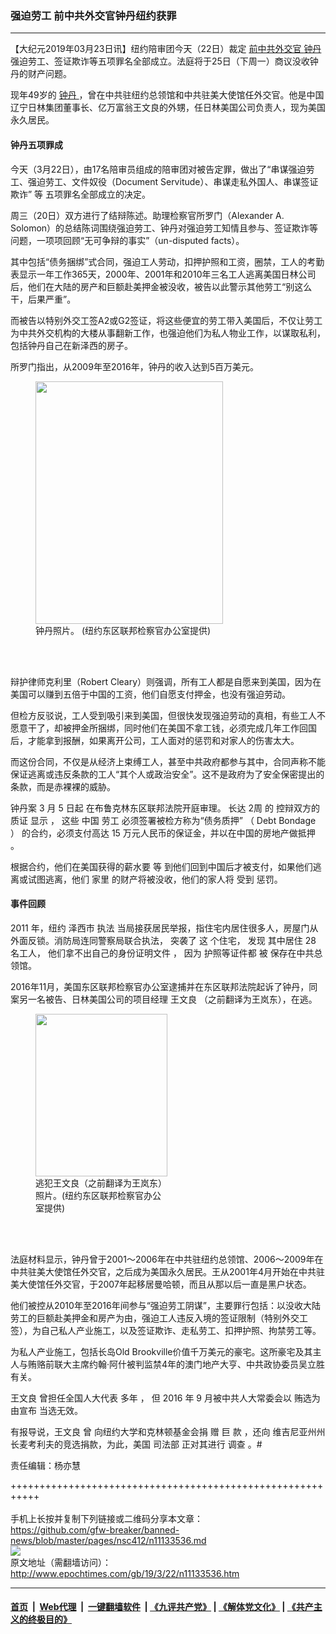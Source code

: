 ### 强迫劳工 前中共外交官钟丹纽约获罪
------------------------

<p>
 【大纪元2019年03月23日讯】纽约陪审团今天（22日）裁定
 <a href="http://www.epochtimes.com/gb/tag/%E5%89%8D%E4%B8%AD%E5%85%B1%E5%A4%96%E4%BA%A4%E5%AE%98.html">
  前中共外交官
 </a>
 <a href="http://www.epochtimes.com/gb/tag/%E9%92%9F%E4%B8%B9.html">
  钟丹
 </a>
 强迫劳工、签证欺诈等五项罪名全部成立。法庭将于25日（下周一）商议没收钟丹的财产问题。
</p>
<p>
 <span class="NormalTextRun BCX2 SCXW84919597">
  现年49岁的
  <a href="http://www.epochtimes.com/gb/tag/%E9%92%9F%E4%B8%B9.html">
   钟丹
  </a>
  ，曾在中共驻纽约总领馆和中共驻美大使馆任外交官。他是中国辽宁日林集团董事长、亿万富翁王文良的外甥，任日林美国公司负责人，现为美国永久居民。
 </span>
</p>
<h4>
 <span class="NormalTextRun BCX2 SCXW84919597">
  钟丹五项罪成
 </span>
</h4>
<p>
 今天（3月22日），由17名陪审员组成的陪审团对被告定罪，做出了“串谋强迫劳工、强迫劳工、文件奴役（Document Servitude）、串谋走私外国人、串谋签证欺诈”
 <span class="NormalTextRun BCX2 SCXW84919597">
  等
 </span>
 五项罪名全部成立的决定。
</p>
<p>
 周三（20日）双方进行了结辩陈述。助理检察官所罗门（Alexander A. Solomon）的总结陈词围绕强迫劳工、钟丹对强迫劳工知情且参与、签证欺诈等问题，一项项回顾“无可争辩的事实”（un-disputed facts）。
</p>
<p>
 其中包括“债务捆绑”式合同，强迫工人劳动，扣押护照和工资，圈禁，工人的考勤表显示一年工作365天，2000年、2001年和2010年三名工人逃离美国日林公司后，他们在大陆的房产和巨额赴美押金被没收，被告以此警示其他劳工“别这么干，后果严重”。
</p>
<p>
 而被告以特别外交工签A2或G2签证，将这些便宜的劳工带入美国后，不仅让劳工为中共外交机构的大楼从事翻新工作，也强迫他们为私人物业工作，以谋取私利，包括钟丹自己在新泽西的房子。
</p>
<p>
 所罗门指出，从2009年至2016年，钟丹的收入达到5百万美元。
</p>
<figure class="wp-caption aligncenter" id="attachment_11133659" style="width: 300px">
 <a href="http://i.epochtimes.com/assets/uploads/2019/03/158e6adda852d743_ttl7dayq5z_0001.jpg">
  <img alt="" class="wp-image-11133659 size-small" height="388" src="http://i.epochtimes.com/assets/uploads/2019/03/158e6adda852d743_ttl7dayq5z_0001-300x388.jpg" width="300"/>
 </a>
 <br/><figcaption class="wp-caption-text">
  钟丹照片。 (纽约东区联邦检察官办公室提供)
 </figcaption><br/>
</figure><br/>
<p>
 辩护律师克利里（Robert Cleary）则强调，所有工人都是自愿来到美国，因为在美国可以赚到五倍于中国的工资，他们自愿支付押金，也没有强迫劳动。
</p>
<p>
 但检方反驳说，工人受到吸引来到美国，但很快发现强迫劳动的真相，有些工人不愿意干了，却被押金所捆绑，同时他们在美国不拿工钱，必须完成几年工作回国后，才能拿到报酬，如果离开公司，工人面对的惩罚和对家人的伤害太大。
</p>
<p>
 而这份合同，不仅是从经济上束缚工人，甚至中共政府都参与其中，合同声称不能保证逃离或违反条款的工人“其个人或政治安全”。这不是政府为了安全保密提出的条款，而是赤裸裸的威胁。
</p>
<p>
 <span class="NormalTextRun BCX2 SCXW84919597">
  钟丹案
 </span>
 <span class="NormalTextRun BCX2 SCXW84919597">
  3
 </span>
 <span class="NormalTextRun BCX2 SCXW84919597">
  月
 </span>
 <span class="NormalTextRun BCX2 SCXW84919597">
  5
 </span>
 <span class="NormalTextRun BCX2 SCXW84919597">
  日起
 </span>
 <span class="NormalTextRun BCX2 SCXW84919597">
  在布鲁克林东区联邦法院开庭审理。
 </span>
 <span class="NormalTextRun BCX2 SCXW84919597">
  长达
 </span>
 <span class="NormalTextRun BCX2 SCXW84919597">
  2周
 </span>
 <span class="NormalTextRun BCX2 SCXW84919597">
  的
 </span>
 <span class="NormalTextRun BCX2 SCXW84919597">
  控辩双方的质证
 </span>
 <span class="NormalTextRun BCX2 SCXW84919597">
  显示
 </span>
 <span class="NormalTextRun BCX2 SCXW84919597">
  ，
 </span>
 <span class="NormalTextRun BCX2 SCXW84919597">
  这些
 </span>
 <span class="NormalTextRun BCX2 SCXW84919597">
  中国
 </span>
 <span class="NormalTextRun BCX2 SCXW84919597">
  劳工
 </span>
 <span class="NormalTextRun BCX2 SCXW84919597">
  必须签署被检方称为“债务质押”
 </span>
 <span class="NormalTextRun BCX2 SCXW84919597">
  （
 </span>
 <span class="NormalTextRun BCX2 SCXW84919597">
  Debt Bondage
 </span>
 <span class="NormalTextRun BCX2 SCXW84919597">
  ）
 </span>
 <span class="NormalTextRun BCX2 SCXW84919597">
  的合约，必须支付高达
 </span>
 <span class="NormalTextRun BCX2 SCXW84919597">
  15
 </span>
 <span class="NormalTextRun BCX2 SCXW84919597">
  万元人民币的保证金，并以在中国的房地产做抵押
 </span>
 <span class="NormalTextRun BCX2 SCXW84919597">
  。
 </span>
</p>
<p>
 <span class="NormalTextRun BCX2 SCXW84919597">
  根据合约，他们在美国获得的薪水要
 </span>
 <span class="NormalTextRun BCX2 SCXW84919597">
  等
 </span>
 <span class="NormalTextRun BCX2 SCXW84919597">
  到他们回到中国后才被支付，如果他们逃离或试图逃离，他们
 </span>
 <span class="NormalTextRun BCX2 SCXW84919597">
  家里
 </span>
 <span class="NormalTextRun BCX2 SCXW84919597">
  的财产将被没收，他们的家人将
 </span>
 <span class="NormalTextRun BCX2 SCXW84919597">
  受到
 </span>
 <span class="NormalTextRun BCX2 SCXW84919597">
  惩罚。
 </span>
</p>
<h4>
 事件回顾
</h4>
<p>
 <span class="NormalTextRun BCX2 SCXW84919597">
  2011
 </span>
 <span class="NormalTextRun BCX2 SCXW84919597">
  年，纽约
 </span>
 <span class="NormalTextRun BCX2 SCXW84919597">
  泽西市
 </span>
 <span class="NormalTextRun BCX2 SCXW84919597">
  执法
 </span>
 <span class="NormalTextRun BCX2 SCXW84919597">
  当局接获居民举报，指住宅内居住很多人，房屋门从外面反锁。消防局连同警察局联合执法，
 </span>
 <span class="NormalTextRun BCX2 SCXW84919597">
  突袭了
 </span>
 <span class="NormalTextRun BCX2 SCXW84919597">
  这
 </span>
 <span class="NormalTextRun BCX2 SCXW84919597">
  个住宅，
 </span>
 <span class="NormalTextRun BCX2 SCXW84919597">
  发现
 </span>
 <span class="NormalTextRun BCX2 SCXW84919597">
  其中居住
 </span>
 <span class="NormalTextRun BCX2 SCXW84919597">
  28
 </span>
 <span class="NormalTextRun BCX2 SCXW84919597">
  名工人，
 </span>
 <span class="NormalTextRun BCX2 SCXW84919597">
  他们拿不出自己的身份证明文件
 </span>
 <span class="NormalTextRun BCX2 SCXW84919597">
  ，
 </span>
 <span class="NormalTextRun BCX2 SCXW84919597">
  因为
 </span>
 <span class="NormalTextRun BCX2 SCXW84919597">
  护照等证件都
 </span>
 <span class="NormalTextRun BCX2 SCXW84919597">
  被
 </span>
 <span class="NormalTextRun BCX2 SCXW84919597">
  保存在中共总领馆。
 </span>
</p>
<p>
 2016年11月，美国东区联邦检察官办公室逮捕并在东区联邦法院起诉了钟丹，同案另一名被告、日林美国公司的项目经理
 <span class="NormalTextRun BCX2 SCXW84919597">
  王文良
 </span>
 （之前翻译为王岚东），在逃。
</p>
<figure class="wp-caption aligncenter" id="attachment_11133668" style="width: 211px">
 <a href="http://i.epochtimes.com/assets/uploads/2019/03/158e6ae99f68138f_ttl7day58a_img7.jpg">
  <img alt="" class="size-full wp-image-11133668" height="260" src="http://i.epochtimes.com/assets/uploads/2019/03/158e6ae99f68138f_ttl7day58a_img7.jpg" width="211"/>
 </a>
 <br/><figcaption class="wp-caption-text">
  逃犯王文良（之前翻译为王岚东）照片。(纽约东区联邦检察官办公室提供)
 </figcaption><br/>
</figure><br/>
<p>
 法庭材料显示，钟丹曾于2001〜2006年在中共驻纽约总领馆、2006〜2009年在中共驻美大使馆任外交官，之后成为美国永久居民。王从2001年4月开始在中共驻美大使馆任外交官，于2007年起移居曼哈顿，而且从那以后一直是黑户状态。
</p>
<p>
 他们被控从2010年至2016年间参与“强迫劳工阴谋”，主要罪行包括：以没收大陆劳工的巨额赴美押金和房产为由，强迫工人违反入境的签证限制（特别外交工签），为自己私人产业施工，以及签证欺诈、走私劳工、扣押护照、拘禁劳工等。
</p>
<p>
 为私人产业施工，包括长岛Old Brookville价值千万美元的豪宅。这所豪宅及其主人与贿赂前联大主席约翰·阿什被判监禁4年的澳门地产大亨、中共政协委员吴立胜有关。
</p>
<p>
 <span class="NormalTextRun BCX2 SCXW84919597">
  王文良
 </span>
 <span class="NormalTextRun BCX2 SCXW84919597">
  曾担任全国人大代表
 </span>
 <span class="NormalTextRun BCX2 SCXW84919597">
  多年
 </span>
 <span class="NormalTextRun BCX2 SCXW84919597">
  ，
 </span>
 <span class="NormalTextRun BCX2 SCXW84919597">
  但
 </span>
 <span class="NormalTextRun BCX2 SCXW84919597">
  2016
 </span>
 <span class="NormalTextRun BCX2 SCXW84919597">
  年
 </span>
 <span class="NormalTextRun BCX2 SCXW84919597">
  9
 </span>
 <span class="NormalTextRun BCX2 SCXW84919597">
  月被中共人大常委会以
 </span>
 <span class="NormalTextRun BCX2 SCXW84919597">
  贿选为由宣布
 </span>
 <span class="NormalTextRun BCX2 SCXW84919597">
  当选无效。
 </span>
</p>
<p>
 <span class="NormalTextRun BCX2 SCXW84919597">
  有报导说，王文良
 </span>
 <span class="NormalTextRun BCX2 SCXW84919597">
  曾
 </span>
 <span class="NormalTextRun BCX2 SCXW84919597">
  向纽约大学和克林顿基金会捐
 </span>
 <span class="NormalTextRun BCX2 SCXW84919597">
  赠
 </span>
 <span class="NormalTextRun BCX2 SCXW84919597">
  巨
 </span>
 <span class="NormalTextRun BCX2 SCXW84919597">
  款
 </span>
 <span class="NormalTextRun BCX2 SCXW84919597">
  ，还向
 </span>
 <span class="NormalTextRun BCX2 SCXW84919597">
  维吉尼亚州州长麦考利夫的竞选捐款，为此，美国
 </span>
 <span class="NormalTextRun BCX2 SCXW84919597">
  司法部
 </span>
 <span class="NormalTextRun BCX2 SCXW84919597">
  正对其进行
 </span>
 <span class="NormalTextRun BCX2 SCXW84919597">
  调查
 </span>
 <span class="NormalTextRun BCX2 SCXW84919597">
  。#
 </span>
</p>
<p>
 责任编辑：杨亦慧
</p>

+++++++++++++++++++++++++++++++++++++++++++++++++++++++++++<br/><br/>
手机上长按并复制下列链接或二维码分享本文章：<br/>
https://github.com/gfw-breaker/banned-news/blob/master/pages/nsc412/n11133536.md <br/>
<a href='https://github.com/gfw-breaker/banned-news/blob/master/pages/nsc412/n11133536.md'><img src='https://github.com/gfw-breaker/banned-news/blob/master/pages/nsc412/n11133536.md.png'/></a> <br/>
原文地址（需翻墙访问）：http://www.epochtimes.com/gb/19/3/22/n11133536.htm


------------------------
#### [首页](https://github.com/gfw-breaker/banned-news/blob/master/README.md) &nbsp;|&nbsp; [Web代理](https://github.com/labour-camp/helloworld) &nbsp;|&nbsp; [一键翻墙软件](https://github.com/gfw-breaker/nogfw/blob/master/README.md) &nbsp;| [《九评共产党》](https://github.com/gfw-breaker/9ping.md/blob/master/README.md#九评之一评共产党是什么) | [《解体党文化》](https://github.com/gfw-breaker/jtdwh.md/blob/master/README.md) | [《共产主义的终极目的》](https://github.com/gfw-breaker/gczydzjmd.md/blob/master/README.md)

